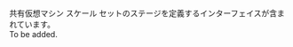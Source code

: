 <Namespace Name="Microsoft.Azure.Management.Compute.Fluent.VirtualMachineScaleSet.DefinitionShared">
  <Docs>
    <summary>共有仮想マシン スケール セットのステージを定義するインターフェイスが含まれています。</summary> 
    <remarks>To be added.</remarks>
  </Docs>
</Namespace>
